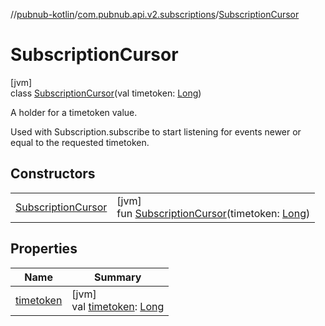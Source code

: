 //[pubnub-kotlin](../../../index.md)/[com.pubnub.api.v2.subscriptions](../index.md)/[SubscriptionCursor](index.md)

# SubscriptionCursor

[jvm]\
class [SubscriptionCursor](index.md)(val timetoken: [Long](https://kotlinlang.org/api/latest/jvm/stdlib/kotlin/-long/index.html))

A holder for a timetoken value.

Used with Subscription.subscribe to start listening for events newer or equal to the requested timetoken.

## Constructors

| | |
|---|---|
| [SubscriptionCursor](-subscription-cursor.md) | [jvm]<br>fun [SubscriptionCursor](-subscription-cursor.md)(timetoken: [Long](https://kotlinlang.org/api/latest/jvm/stdlib/kotlin/-long/index.html)) |

## Properties

| Name | Summary |
|---|---|
| [timetoken](timetoken.md) | [jvm]<br>val [timetoken](timetoken.md): [Long](https://kotlinlang.org/api/latest/jvm/stdlib/kotlin/-long/index.html) |
